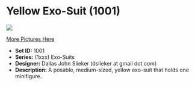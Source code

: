 # Yellow Exo-Suit (1001)

![](http://i.imgur.com/RKPMQKa.png)

[More Pictures Here](http://imgur.com/a/nlfXp)

* **Set ID:** 1001
* **Series:** (1xxx) Exo-Suits
* **Designer:** Dallas John Slieker (dslieker at gmail dot com)
* **Description:** A posable, medium-sized, yellow exo-suit that holds one minifigure.